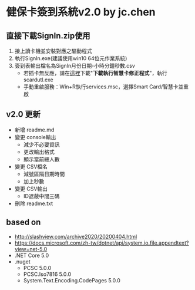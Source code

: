 # 健保卡簽到系統v2.0 by jc.chen

## 直接下載SignIn.zip使用
1. 接上讀卡機並安裝對應之驅動程式
2. 執行SignIn.exe(建議使用win10 64位元作業系統)
3. 簽到表輸出檔名為SignIn月份日期-小時分鐘秒數.csv
   * 若插卡無反應，請在[這裡](http://www.ittec.com.tw/FAQ/Reader_FAQ.htm)下載"**下載執行智慧卡修正程式**"，執行scardutl.exe
   * 手動重啟服務：Win+R執行services.msc，選擇Smart Card/智慧卡並重啟

## v2.0 更新
* 新增 readme.md
* 變更 console輸出
  * 減少不必要資訊
  * 更改輸出格式
  * 顯示當前總人數
* 變更 CSV檔名
  * 減號區隔日期時間
  * 加上秒數
* 變更 CSV輸出
  * ID遮蔽中間三碼
* 刪除 readme.txt

## based on
* http://slashview.com/archive2020/20200404.html
* https://docs.microsoft.com/zh-tw/dotnet/api/system.io.file.appendtext?view=net-5.0
* .NET Core 5.0
* .nuget
  * PCSC 5.0.0
  * PCSC.Iso7816 5.0.0
  * System.Text.Encoding.CodePages 5.0.0